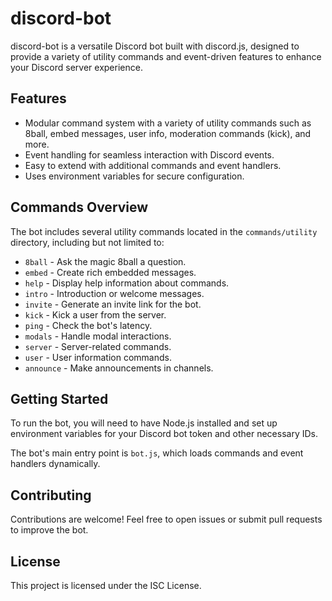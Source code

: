 # discord-bot

discord-bot is a versatile Discord bot built with discord.js, designed to provide a variety of utility commands and event-driven features to enhance your Discord server experience.

## Features

- Modular command system with a variety of utility commands such as 8ball, embed messages, user info, moderation commands (kick), and more.
- Event handling for seamless interaction with Discord events.
- Easy to extend with additional commands and event handlers.
- Uses environment variables for secure configuration.

## Commands Overview

The bot includes several utility commands located in the `commands/utility` directory, including but not limited to:

- `8ball` - Ask the magic 8ball a question.
- `embed` - Create rich embedded messages.
- `help` - Display help information about commands.
- `intro` - Introduction or welcome messages.
- `invite` - Generate an invite link for the bot.
- `kick` - Kick a user from the server.
- `ping` - Check the bot's latency.
- `modals` - Handle modal interactions.
- `server` - Server-related commands.
- `user` - User information commands.
- `announce` - Make announcements in channels.

## Getting Started

To run the bot, you will need to have Node.js installed and set up environment variables for your Discord bot token and other necessary IDs.

The bot's main entry point is `bot.js`, which loads commands and event handlers dynamically.

## Contributing

Contributions are welcome! Feel free to open issues or submit pull requests to improve the bot.

## License

This project is licensed under the ISC License.
